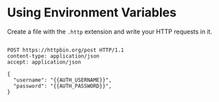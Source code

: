 # Using Environment Variables

Create a file with the `.http` extension and write your HTTP requests in it.

```http title="examples.http"

POST https://httpbin.org/post HTTP/1.1
content-type: application/json
accept: application/json

{
  "username": "{{AUTH_USERNAME}}",
  "password": "{{AUTH_PASSWORD}}",
}

```
